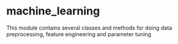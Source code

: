 # machine_learning
This module contains several classes and methods for doing data preprocessing, feature engineering and parameter tuning
